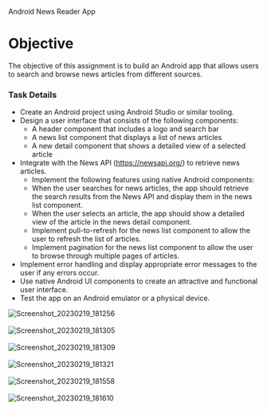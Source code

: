 Android News Reader App 

# Objective
  The objective of this assignment is to build an Android app that allows users to search and browse news articles from different sources. 
  ### Task Details 
- Create an Android project using Android Studio or similar tooling. 
- Design a user interface that consists of the following components: 
  * A header component that includes a logo and search bar 
  * A news list component that displays a list of news articles 
  * A new detail component that shows a detailed view of a selected article
 - Integrate with the News API (https://newsapi.org/) to retrieve news articles.
    * Implement the following features using native Android components:
    * When the user searches for news articles, the app should retrieve the search results from the News API and display them in the news list component. 
    * When the user selects an article, the app should show a detailed view of the article in the news detail component. 
    * Implement pull-to-refresh for the news list component to allow the user to refresh the list of articles. 
    * Implement pagination for the news list component to allow the user to browse through multiple pages of articles. 
- Implement error handling and display appropriate error messages to the user if any errors occur. 
- Use native Android UI components to create an attractive and functional user interface. 
- Test the app on an Android emulator or a physical device.

![Screenshot_20230219_181256](https://user-images.githubusercontent.com/64691445/219952333-0635ec80-fe91-4364-be97-aa53397c1e73.jpg)<br/><br/>
![Screenshot_20230219_181305](https://user-images.githubusercontent.com/64691445/219952337-a75df9dd-1058-43d3-a658-2d5c20fd8d16.jpg)<br/><br/>
![Screenshot_20230219_181309](https://user-images.githubusercontent.com/64691445/219952340-252eb90d-6740-47e5-aa80-f575ea1bc2a8.jpg)<br/><br/>
![Screenshot_20230219_181321](https://user-images.githubusercontent.com/64691445/219952344-b8dbb04b-5ff2-49c2-a772-b7d60bb6e1e8.jpg)<br/><br/>
![Screenshot_20230219_181558](https://user-images.githubusercontent.com/64691445/219952346-00dfcaed-fb52-4c85-9c1a-17d893ac77d4.jpg)<br/><br/>
![Screenshot_20230219_181610](https://user-images.githubusercontent.com/64691445/219952348-78d34d9f-f749-4c58-908d-ab847bd718bf.jpg)
